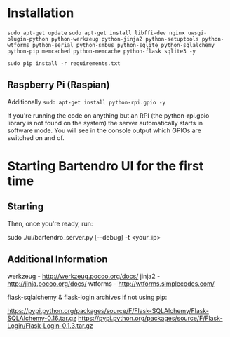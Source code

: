 Installation
============
```sudo apt-get update```
```sudo apt-get install libffi-dev nginx uwsgi-plugin-python python-werkzeug python-jinja2 python-setuptools python-wtforms python-serial python-smbus python-sqlite python-sqlalchemy python-pip memcached python-memcache python-flask sqlite3 -y```

```sudo pip install -r requirements.txt```

Raspberry Pi (Raspian)
----------------------
Additionally ```sudo apt-get install python-rpi.gpio -y```

If you're running the code on anything but an RPI (the python-rpi.gpio library is not found on the system) 
the server automatically starts in software mode.
You will see in the console output which GPIOs are switched on and of.


Starting Bartendro UI for the first time
========================================

Starting
--------

Then, once you're ready, run:

   sudo ./ui/bartendro_server.py [--debug] -t <your_ip>


Additional Information
----------------------
werkzeug - http://werkzeug.pocoo.org/docs/
jinja2 - http://jinja.pocoo.org/docs/
wtforms - http://wtforms.simplecodes.com/

flask-sqlalchemy & flask-login archives if not using pip:

   https://pypi.python.org/packages/source/F/Flask-SQLAlchemy/Flask-SQLAlchemy-0.16.tar.gz
   https://pypi.python.org/packages/source/F/Flask-Login/Flask-Login-0.1.3.tar.gz
